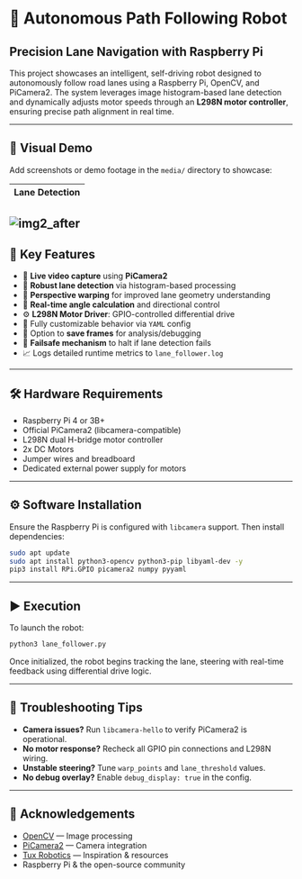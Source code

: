 # 🤖 Autonomous Path Following Robot

## Precision Lane Navigation with Raspberry Pi

This project showcases an intelligent, self-driving robot designed to autonomously follow road lanes using a Raspberry Pi, OpenCV, and PiCamera2. The system leverages image histogram-based lane detection and dynamically adjusts motor speeds through an **L298N motor controller**, ensuring precise path alignment in real time.

---

## 📸 Visual Demo

Add screenshots or demo footage in the `media/` directory to showcase:

| Lane Detection   |
| ---------------- |
![img2_after](https://github.com/user-attachments/assets/30f3228f-415c-4d3b-9bf6-5ed980f501bd)
---

## 🚀 Key Features

* 🎥 **Live video capture** using **PiCamera2**
* 🧠 **Robust lane detection** via histogram-based processing
* 🔁 **Perspective warping** for improved lane geometry understanding
* 📐 **Real-time angle calculation** and directional control
* ⚙️ **L298N Motor Driver**: GPIO-controlled differential drive
* 📝 Fully customizable behavior via `YAML` config
* 💾 Option to **save frames** for analysis/debugging
* 🚨 **Failsafe mechanism** to halt if lane detection fails
* 📈 Logs detailed runtime metrics to `lane_follower.log`


---

## 🛠 Hardware Requirements

* Raspberry Pi 4 or 3B+
* Official PiCamera2 (libcamera-compatible)
* L298N dual H-bridge motor controller
* 2x DC Motors
* Jumper wires and breadboard
* Dedicated external power supply for motors

---

## ⚙️ Software Installation

Ensure the Raspberry Pi is configured with `libcamera` support. Then install dependencies:

```bash
sudo apt update
sudo apt install python3-opencv python3-pip libyaml-dev -y
pip3 install RPi.GPIO picamera2 numpy pyyaml
```


---

## ▶️ Execution

To launch the robot:

```bash
python3 lane_follower.py
```

Once initialized, the robot begins tracking the lane, steering with real-time feedback using differential drive logic.

---

## 🧪 Troubleshooting Tips

* **Camera issues?** Run `libcamera-hello` to verify PiCamera2 is operational.
* **No motor response?** Recheck all GPIO pin connections and L298N wiring.
* **Unstable steering?** Tune `warp_points` and `lane_threshold` values.
* **No debug overlay?** Enable `debug_display: true` in the config.

---

## 🙏 Acknowledgements

* [OpenCV](https://opencv.org/) — Image processing
* [PiCamera2](https://github.com/raspberrypi/picamera2) — Camera integration
* [Tux Robotics](https://tuxrpi.com/) — Inspiration & resources
* Raspberry Pi & the open-source community
